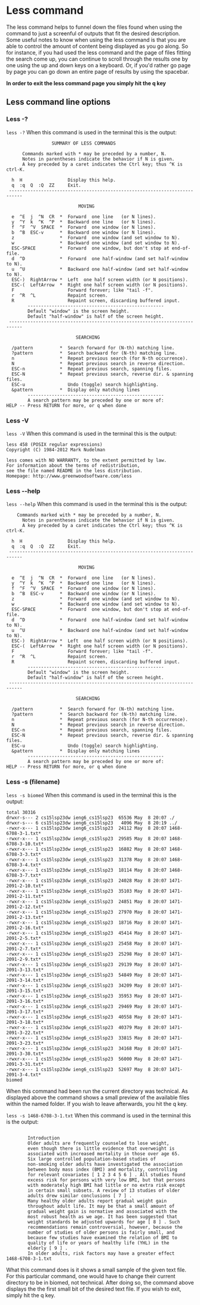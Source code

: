 # Less command
The less command helps to funnel down the files found when using the command to just a screenful of outputs that fit the desired description. Some useful notes to know when using the less command is that you are able to control the amount of content being displayed as you go along. So for instance, if you had used the less command and the page of files fitting the search come up, you can continue to scroll through the results one by one using the up and down keys on a keyboard. Or, if you'd rather go page by page you can go down an entire page of results by using the spacebar.    


**In order to exit the less command page you simply hit the q key**

## Less command line options

### Less -?
`less -?`
When this command is used in the terminal this is the output:
```
                 SUMMARY OF LESS COMMANDS

      Commands marked with * may be preceded by a number, N.
      Notes in parentheses indicate the behavior if N is given.
      A key preceded by a caret indicates the Ctrl key; thus ^K is ctrl-K.   

  h  H                 Display this help.
  q  :q  Q  :Q  ZZ     Exit.
 --------------------------------------------------------------------------- 

                           MOVING

  e  ^E  j  ^N  CR  *  Forward  one line   (or N lines).
  y  ^Y  k  ^K  ^P  *  Backward one line   (or N lines).
  f  ^F  ^V  SPACE  *  Forward  one window (or N lines).
  b  ^B  ESC-v      *  Backward one window (or N lines).
  z                 *  Forward  one window (and set window to N).
  w                 *  Backward one window (and set window to N).
  ESC-SPACE         *  Forward  one window, but don't stop at end-of-file.   
  d  ^D             *  Forward  one half-window (and set half-window to N).  
  u  ^U             *  Backward one half-window (and set half-window to N).  
  ESC-)  RightArrow *  Left  one half screen width (or N positions).
  ESC-(  LeftArrow  *  Right one half screen width (or N positions).
  F                    Forward forever; like "tail -f".
  r  ^R  ^L            Repaint screen.
  R                    Repaint screen, discarding buffered input.
        ---------------------------------------------------
        Default "window" is the screen height.
        Default "half-window" is half of the screen height.
 --------------------------------------------------------------------------- 

                          SEARCHING

  /pattern          *  Search forward for (N-th) matching line.
  ?pattern          *  Search backward for (N-th) matching line.
  n                 *  Repeat previous search (for N-th occurrence).
  N                 *  Repeat previous search in reverse direction.
  ESC-n             *  Repeat previous search, spanning files.
  ESC-N             *  Repeat previous search, reverse dir. & spanning files.
  ESC-u                Undo (toggle) search highlighting.
  &pattern          *  Display only matching lines
        ---------------------------------------------------
        A search pattern may be preceded by one or more of:
HELP -- Press RETURN for more, or q when done
```






### Less -V
`less -V`
When this command is used in the terminal this is the output:
```
less 458 (POSIX regular expressions)
Copyright (C) 1984-2012 Mark Nudelman

less comes with NO WARRANTY, to the extent permitted by law.
For information about the terms of redistribution,
see the file named README in the less distribution.
Homepage: http://www.greenwoodsoftware.com/less
```










### Less --help
`less --help`
When this command is used in the terminal this is the output:
```
    Commands marked with * may be preceded by a number, N.
      Notes in parentheses indicate the behavior if N is given.
      A key preceded by a caret indicates the Ctrl key; thus ^K is ctrl-K.   

  h  H                 Display this help.
  q  :q  Q  :Q  ZZ     Exit.
 --------------------------------------------------------------------------- 

                           MOVING

  e  ^E  j  ^N  CR  *  Forward  one line   (or N lines).
  y  ^Y  k  ^K  ^P  *  Backward one line   (or N lines).
  f  ^F  ^V  SPACE  *  Forward  one window (or N lines).
  b  ^B  ESC-v      *  Backward one window (or N lines).
  z                 *  Forward  one window (and set window to N).
  w                 *  Backward one window (and set window to N).
  ESC-SPACE         *  Forward  one window, but don't stop at end-of-file.   
  d  ^D             *  Forward  one half-window (and set half-window to N).  
  u  ^U             *  Backward one half-window (and set half-window to N).  
  ESC-)  RightArrow *  Left  one half screen width (or N positions).
  ESC-(  LeftArrow  *  Right one half screen width (or N positions).
  F                    Forward forever; like "tail -f".
  r  ^R  ^L            Repaint screen.
  R                    Repaint screen, discarding buffered input.
        ---------------------------------------------------
        Default "window" is the screen height.
        Default "half-window" is half of the screen height.
 --------------------------------------------------------------------------- 

                          SEARCHING

  /pattern          *  Search forward for (N-th) matching line.
  ?pattern          *  Search backward for (N-th) matching line.
  n                 *  Repeat previous search (for N-th occurrence).
  N                 *  Repeat previous search in reverse direction.
  ESC-n             *  Repeat previous search, spanning files.
  ESC-N             *  Repeat previous search, reverse dir. & spanning files.
  ESC-u                Undo (toggle) search highlighting.
  &pattern          *  Display only matching lines
        ---------------------------------------------------
        A search pattern may be preceded by one or more of:
HELP -- Press RETURN for more, or q when done
```










### Less -s (filename)  
`less -s biomed`
When this command is used in the terminal this is the output:
```  
total 30316
drwxr-s--- 2 cs15lsp23dw ieng6_cs15lsp23  65536 May  8 20:07 ./
drwxr-s--- 6 cs15lsp23dw ieng6_cs15lsp23   4096 May  8 20:19 ../
-rwxr-x--- 1 cs15lsp23dw ieng6_cs15lsp23  24112 May  8 20:07 1468-6708-3-1.txt*   
-rwxr-x--- 1 cs15lsp23dw ieng6_cs15lsp23  29585 May  8 20:07 1468-6708-3-10.txt*  
-rwxr-x--- 1 cs15lsp23dw ieng6_cs15lsp23  16882 May  8 20:07 1468-6708-3-3.txt*   
-rwxr-x--- 1 cs15lsp23dw ieng6_cs15lsp23  31378 May  8 20:07 1468-6708-3-4.txt*   
-rwxr-x--- 1 cs15lsp23dw ieng6_cs15lsp23  18114 May  8 20:07 1468-6708-3-7.txt*   
-rwxr-x--- 1 cs15lsp23dw ieng6_cs15lsp23  24028 May  8 20:07 1471-2091-2-10.txt*  
-rwxr-x--- 1 cs15lsp23dw ieng6_cs15lsp23  35103 May  8 20:07 1471-2091-2-11.txt*  
-rwxr-x--- 1 cs15lsp23dw ieng6_cs15lsp23  24851 May  8 20:07 1471-2091-2-12.txt*  
-rwxr-x--- 1 cs15lsp23dw ieng6_cs15lsp23  27970 May  8 20:07 1471-2091-2-13.txt*  
-rwxr-x--- 1 cs15lsp23dw ieng6_cs15lsp23  18716 May  8 20:07 1471-2091-2-16.txt*  
-rwxr-x--- 1 cs15lsp23dw ieng6_cs15lsp23  45414 May  8 20:07 1471-2091-2-5.txt*   
-rwxr-x--- 1 cs15lsp23dw ieng6_cs15lsp23  25458 May  8 20:07 1471-2091-2-7.txt*   
-rwxr-x--- 1 cs15lsp23dw ieng6_cs15lsp23  25298 May  8 20:07 1471-2091-2-9.txt*   
-rwxr-x--- 1 cs15lsp23dw ieng6_cs15lsp23  29139 May  8 20:07 1471-2091-3-13.txt*  
-rwxr-x--- 1 cs15lsp23dw ieng6_cs15lsp23  54849 May  8 20:07 1471-2091-3-14.txt*  
-rwxr-x--- 1 cs15lsp23dw ieng6_cs15lsp23  34209 May  8 20:07 1471-2091-3-15.txt*  
-rwxr-x--- 1 cs15lsp23dw ieng6_cs15lsp23  35953 May  8 20:07 1471-2091-3-16.txt*  
-rwxr-x--- 1 cs15lsp23dw ieng6_cs15lsp23  29469 May  8 20:07 1471-2091-3-17.txt*  
-rwxr-x--- 1 cs15lsp23dw ieng6_cs15lsp23  40558 May  8 20:07 1471-2091-3-18.txt*  
-rwxr-x--- 1 cs15lsp23dw ieng6_cs15lsp23  40379 May  8 20:07 1471-2091-3-22.txt*  
-rwxr-x--- 1 cs15lsp23dw ieng6_cs15lsp23  33815 May  8 20:07 1471-2091-3-23.txt*  
-rwxr-x--- 1 cs15lsp23dw ieng6_cs15lsp23  34168 May  8 20:07 1471-2091-3-30.txt*  
-rwxr-x--- 1 cs15lsp23dw ieng6_cs15lsp23  56000 May  8 20:07 1471-2091-3-31.txt*  
-rwxr-x--- 1 cs15lsp23dw ieng6_cs15lsp23  52697 May  8 20:07 1471-2091-3-4.txt*   
biomed
```  
When this command had been run the current directory was technical. As displayed above the command shows a small preview of the available files within the named folder. If you wish to leave afterwards, you hit the q key.









`less -s 1468-6708-3-1.txt`
When this command is used in the terminal this is the output:  
```  

        Introduction
        Older adults are frequently counseled to lose weight,
        even though there is little evidence that overweight is
        associated with increased mortality in those over age 65.
        Six large controlled population-based studies of
        non-smoking older adults have investigated the association
        between body mass index (BMI) and mortality, controlling
        for relevant covariates [ 1 2 3 4 5 6 ] . All studies found
        excess risk for persons with very low BMI, but that persons
        with moderately high BMI had little or no extra risk except
        in certain small subsets. A review of 13 studies of older
        adults drew similar conclusions [ 7 ] .
        Many healthy older adults report gradual weight gain
        throughout adult life. It may be that a small amount of
        gradual weight gain is normative and associated with the
        most robust health as we age. It has been suggested that
        weight standards be adjusted upwards for age [ 8 ] . Such
        recommendations remain controversial, however, because the
        number of studies of older persons is fairly small, and
        because few studies have examined the relation of BMI to
        quality of life or years of healthy life (YHL) in the
        elderly [ 9 ] .
        In older adults, risk factors may have a greater effect
1468-6708-3-1.txt
```  
What this command does is it shows a small sample of the given text file. For this particular command, one would have to change their current directory to be in biomed, not technical. After doing so, the command above displays the the first small bit of the desired text file. If you wish to exit, simply hit the q key.   





